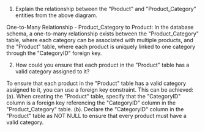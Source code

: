 1. Explain the relationship between the "Product" and "Product_Category" entities from the above diagram.

One-to-Many Relationship - Product_Category to Product:
In the database schema, a one-to-many relationship exists between the "Product_Category" table, where each category can be associated with multiple products, and the "Product" table, where each product is uniquely linked to one category through the "CategoryID" foreign key.

2. How could you ensure that each product in the "Product" table has a valid category assigned to it?

To ensure that each product in the "Product" table has a valid category assigned to it, you can use a foreign key constraint.
This can be achieved:
(a). When creating the "Product" table, specify that the "CategoryID" column is a foreign key referencing the "CategoryID" column in the "Product_Category" table.
(b). Declare the "CategoryID" column in the "Product" table as NOT NULL to ensure that every product must have a valid category.